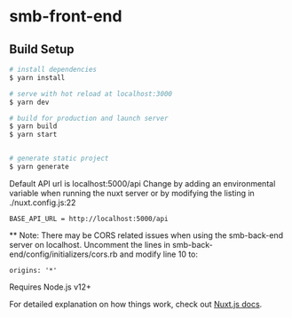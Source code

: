 # smb-front-end

## Build Setup

```bash
# install dependencies
$ yarn install

# serve with hot reload at localhost:3000
$ yarn dev

# build for production and launch server
$ yarn build
$ yarn start


# generate static project
$ yarn generate
```

Default API url is localhost:5000/api
Change by adding an environmental variable when running the nuxt server or by modifying the listing in ./nuxt.config.js:22


```
BASE_API_URL = http://localhost:5000/api
```

** Note: There may be CORS related issues when using the smb-back-end server on localhost. Uncomment the lines in smb-back-end/config/initializers/cors.rb and modify line 10 to:

```
origins: '*'
```


Requires Node.js v12+

For detailed explanation on how things work, check out [Nuxt.js docs](https://nuxtjs.org).
